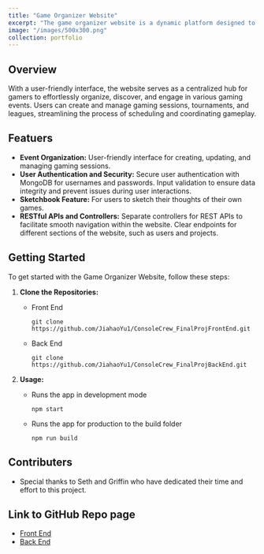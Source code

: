 ```yaml
---
title: "Game Organizer Website"
excerpt: "The game organizer website is a dynamic platform designed to enhance the gaming experience for enthusiasts and communities alike"
image: "/images/500x300.png"
collection: portfolio
---
```



## Overview

With a user-friendly interface, the website serves as a centralized hub for gamers to effortlessly organize, discover, and engage in various gaming events. Users can create and manage gaming sessions, tournaments, and leagues, streamlining the process of scheduling and coordinating gameplay. 

## Featuers

- **Event Organization:** User-friendly interface for creating, updating, and managing gaming sessions.
- **User Authentication and Security:** Secure user authentication with MongoDB for usernames and passwords.
Input validation to ensure data integrity and prevent issues during user interactions.
- **Sketchbook Feature:** For users to sketch their thoughts of their own games.
- **RESTful APIs and Controllers:** Separate controllers for REST APIs to facilitate smooth navigation within the website. Clear endpoints for different sections of the website, such as users and projects.

## Getting Started
To get started with the Game Organizer Website, follow these steps:

1. **Clone the Repositories:**
   - Front End
     ```
     git clone https://github.com/JiahaoYu1/ConsoleCrew_FinalProjFrontEnd.git
     ```

   - Back End
     ```
     git clone https://github.com/JiahaoYu1/ConsoleCrew_FinalProjBackEnd.git
     ```

2. **Usage:**
   - Runs the app in development mode
     ```
     npm start
     ```

   - Runs the app for production to the build folder
     ```
     npm run build
     ```

## Contributers
  - Special thanks to Seth and Griffin who have dedicated their time and effort to this project.

## Link to GitHub Repo page
  - [Front End](https://github.com/JiahaoYu1/ConsoleCrew_FinalProjFrontEnd)
  - [Back End](https://github.com/JiahaoYu1/ConsoleCrew_FinalProjBackEnd)
